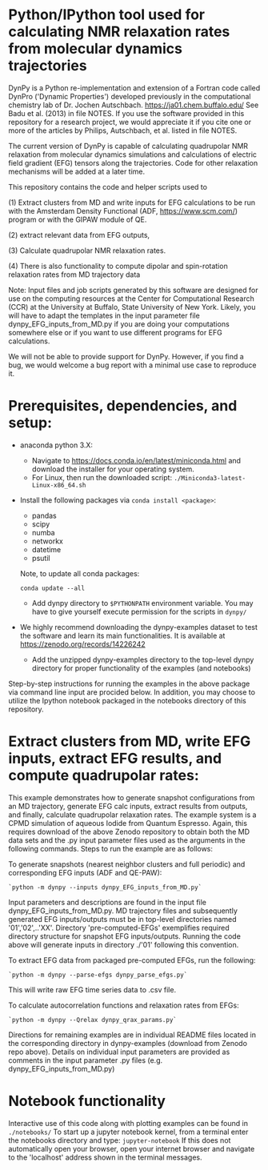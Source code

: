 Python/IPython tool used for calculating NMR relaxation rates from molecular dynamics trajectories
=========

DynPy is a Python re-implementation and extension of a Fortran code called DynPro ('Dynamic Properties') developed previously in the computational chemistry lab of Dr. Jochen Autschbach. https://ja01.chem.buffalo.edu/
See Badu et al. (2013) in file NOTES. If you use the software provided in this repository for a research project, we would appreciate it if you cite one or more of the articles by Philips, Autschbach, et al. listed in file NOTES.

The current version of DynPy is capable of calculating quadrupolar NMR relaxation from molecular dynamics simulations and calculations of electric field gradient (EFG) tensors along the trajectories. Code for other relaxation mechanisms will be added at a later time. 


This repository contains the code and helper scripts used to 

(1) Extract clusters from MD and write inputs for EFG calculations to be run with the Amsterdam Density Functional (ADF, https://www.scm.com/) program or with the GIPAW module of QE.

(2) extract relevant data from EFG outputs,

(3) Calculate quadrupolar NMR relaxation rates.

(4) There is also functionality to compute dipolar and spin-rotation relaxation rates from MD trajectory data

Note: Input files and job scripts generated by this software are designed for use on the computing resources at the Center for Computational Research (CCR) at the University at Buffalo, State University of New York. Likely, you will have to adapt the templates in the input parameter file dynpy_EFG_inputs_from_MD.py if you are doing your computations somewhere else or if you want to use different programs for EFG calculations.

We will not be able to provide support for DynPy. However, if you find a bug, 
we would welcome a bug report with a minimal use case to reproduce it.



# Prerequisites, dependencies, and setup:
- anaconda python 3.X:
    - Navigate to https://docs.conda.io/en/latest/miniconda.html and download the installer for your operating system. 
    - For Linux, then run the downloaded script:
     `./Miniconda3-latest-Linux-x86_64.sh`

- Install the following packages via `conda install <package>`:
    - pandas
    - scipy
    - numba
    - networkx
    - datetime
    - psutil
    
    Note, to update all conda packages:
    
    `conda update --all`

    - Add dynpy directory to `$PYTHONPATH` environment variable. You may have to give yourself execute permission for the scripts in `dynpy/`
 
- We highly recommend downloading the dynpy-examples dataset to test the software and learn its main functionalities. It is available at https://zenodo.org/records/14226242
    - Add the unzipped dynpy-examples directory to the top-level dynpy directory for proper functionality of the examples (and notebooks)

Step-by-step instructions for running the examples in the above package via command line input are procided below. In addition, you may choose to utilize the Ipython notebook packaged in the notebooks directory of this repository.

# Extract clusters from MD, write EFG inputs, extract EFG results, and compute quadrupolar rates:
This example demonstrates how to generate snapshot configurations from an MD trajectory, generate EFG calc inputs, extract results from outputs, and finally, calculate quadrupolar relaxation rates.
The example system is a CPMD simulation of aqueous Iodide from Quantum Espresso. Again, this requires download of the above Zenodo repository to obtain both the MD data sets and the .py input parameter files used as the arguments in the following commands. Steps to run the example are as follows:

To generate snapshots (nearest neighbor clusters and full periodic) and corresponding EFG inputs (ADF and QE-PAW):

	`python -m dynpy --inputs dynpy_EFG_inputs_from_MD.py`

Input parameters and descriptions are found in the input file dynpy_EFG_inputs_from_MD.py. MD trajectory files and subsequently generated EFG inputs/outputs must be in top-level directories named '01','02',..'XX'.
Directory 'pre-computed-EFGs' exemplifies required directory structure for snapshot EFG inputs/outputs. Running the code above will generate inputs in directory ./'01' following this convention.

To extract EFG data from packaged pre-computed EFGs, run the following:

	`python -m dynpy --parse-efgs dynpy_parse_efgs.py`

This will write raw EFG time series data to .csv file.

To calculate autocorrelation functions and relaxation rates from EFGs:
	
	`python -m dynpy --Qrelax dynpy_qrax_params.py`

Directions for remaining examples are in individual README files located in the corresponding directory in dynpy-examples (download from Zenodo repo above). Details on individual input parameters are provided as comments in the input parameter .py files (e.g. dynpy_EFG_inputs_from_MD.py)

# Notebook functionality
Interactive use of this code along with plotting examples can be found in `./notebooks/`
To start up a jupyter notebook kernel, from a terminal enter the notebooks directory and type:
`jupyter-notebook`
If this does not automatically open your browser, open your internet browser and navigate to the 'localhost' address shown in the terminal messages.
